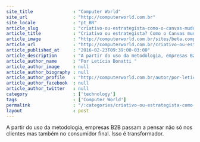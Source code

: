 ```yaml
---
site_title               : "Computer World"
site_url                 : "http://computerworld.com.br"
site_locale              : "pt_BR"
article_slug             : "criativo-ou-estrategista-como-o-canvas-mudou-nossos-processos-de-criacao"
article_title            : "Criativo ou estrategista? Como o Canvas mudou nossos processos de criação"
article_image            : "http://computerworld.com.br/sites/beta.computerworld.com.br/files/news_articles/canvas_business_model.jpg"
article_url              : "http://computerworld.com.br/criativo-ou-estrategista-como-o-canvas-mudou-nossos-processos-de-criacao"
article_published_at     : "2016-02-23T09:39:00-03:00"
article_description      : "A partir do uso da metodologia, empresas B2B passam a pensar não só nos clientes mas também no consumidor final. Isso é transformador."
article_author_name      : "Por Letícia Bonatti "
article_author_image     : null
article_author_biography : null
article_author_profile   : "http://computerworld.com.br/autor/por-leticia-bonatti"
article_author_facebook  : null
article_author_twitter   : null
category                 : ['technology']
tags                     : ['Computer World']
permalink                : "/:categories/criativo-ou-estrategista-como-o-canvas-mudou-nossos-processos-de-criacao/"
layout                   : post
---
```


A partir do uso da metodologia, empresas B2B passam a pensar não só nos clientes mas também no consumidor final. Isso é transformador.
